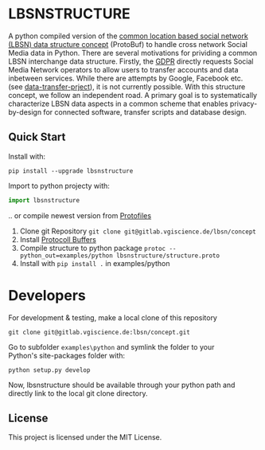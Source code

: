 # LBSNSTRUCTURE

A python compiled version of the [common location based social network (LBSN) data structure concept](https://gitlab.vgiscience.de/lbsn/concept) (ProtoBuf) to handle cross network Social Media data in Python.
There are several motivations for prividing a common LBSN interchange data structure. Firstly, the [GDPR](https://eur-lex.europa.eu/legal-content/EN/TXT/?uri=CELEX%3A32016R0679) directly requests Social Media Network operators to allow users to transfer accounts and data inbetween services. 
While there are attempts by Google, Facebook etc. (see [data-transfer-prject](https://github.com/google/data-transfer-project)), it is not currently possible. With this structure concept, we follow an independent road.
A primary goal is to systematically characterize LBSN data aspects in a common scheme that enables privacy-by-design for connected software, transfer scripts and database design.

## Quick Start

Install with:  
```shell
pip install --upgrade lbsnstructure
```

Import to python projecty with:  
```python
import lbsnstructure
```

.. or compile newest version from [Protofiles](https://gitlab.vgiscience.de/lbsn/concept)

1. Clone git Repository `git clone git@gitlab.vgiscience.de/lbsn/concept`
2. Install [Protocoll Buffers](https://github.com/google/protobuf/releases)
3. Compile structure to python package `protoc --python_out=examples/python lbsnstructure/structure.proto`  
4. Install with `pip install .` in examples/python

# Developers

For development & testing, make a local clone of this repository  
```shell
git clone git@gitlab.vgiscience.de:lbsn/concept.git
```

Go to subfolder `examples\python` and symlink the folder to your  
Python's site-packages folder with:  
```shell
python setup.py develop
```

Now, lbsnstructure should be available through your python path and directly link to the local git clone directory.

## License

This project is licensed under the  MIT License.